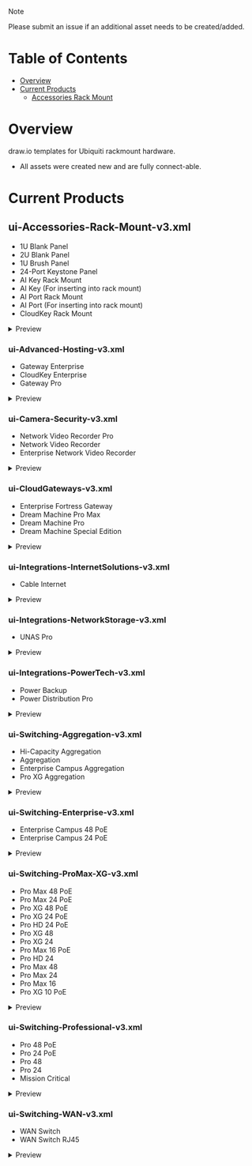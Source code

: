 > [!NOTE]
>
> Please submit an issue if an additional asset needs to be created/added.
> 

# Table of Contents
- [Overview](#overview)
- [Current Products](#current-products)
  - [Accessories Rack Mount](#ui-accessories-rack-mount-v3.xml)

# Overview
draw.io templates for Ubiquiti rackmount hardware.
- All assets were created new and are fully connect-able.

# Current Products

## ui-Accessories-Rack-Mount-v3.xml
- 1U Blank Panel
- 2U Blank Panel
- 1U Brush Panel
- 24-Port Keystone Panel
- AI Key Rack Mount
- AI Key (For inserting into rack mount)
- AI Port Rack Mount
- AI Port (For inserting into rack mount)
- CloudKey Rack Mount
<details>
<summary>Preview</summary>
  <img width="753" height="799" alt="ui-Accessories-Rack-Mount-v3" src="https://github.com/user-attachments/assets/7a865f11-9827-4566-9900-7ae9098e3b59" />
</details>

### ui-Advanced-Hosting-v3.xml
- Gateway Enterprise
- CloudKey Enterprise
- Gateway Pro
<details>
<summary>Preview</summary>
<img width="756" height="328" alt="ui-Advanced-Hosting-v3" src="https://github.com/user-attachments/assets/5746615c-5d23-4a00-b50a-2e5100e96f92" />
</details>

### ui-Camera-Security-v3.xml
- Network Video Recorder Pro
- Network Video Recorder
- Enterprise Network Video Recorder
<details>
<summary>Preview</summary>

</details>

### ui-CloudGateways-v3.xml
- Enterprise Fortress Gateway
- Dream Machine Pro Max
- Dream Machine Pro
- Dream Machine Special Edition
<details>
<summary>Preview</summary>

</details>

### ui-Integrations-InternetSolutions-v3.xml
- Cable Internet
<details>
<summary>Preview</summary>

</details>

### ui-Integrations-NetworkStorage-v3.xml
- UNAS Pro
<details>
<summary>Preview</summary>

</details>

### ui-Integrations-PowerTech-v3.xml
- Power Backup
- Power Distribution Pro
<details>
<summary>Preview</summary>

</details>

### ui-Switching-Aggregation-v3.xml
- Hi-Capacity Aggregation
- Aggregation
- Enterprise Campus Aggregation
- Pro XG Aggregation
<details>
<summary>Preview</summary>

</details>

### ui-Switching-Enterprise-v3.xml
- Enterprise Campus 48 PoE
- Enterprise Campus 24 PoE
<details>
<summary>Preview</summary>

</details>

### ui-Switching-ProMax-XG-v3.xml
- Pro Max 48 PoE
- Pro Max 24 PoE
- Pro XG 48 PoE
- Pro XG 24 PoE
- Pro HD 24 PoE
- Pro XG 48
- Pro XG 24
- Pro Max 16 PoE
- Pro HD 24
- Pro Max 48
- Pro Max 24
- Pro Max 16
- Pro XG 10 PoE
<details>
<summary>Preview</summary>

</details>

### ui-Switching-Professional-v3.xml
- Pro 48 PoE
- Pro 24 PoE
- Pro 48
- Pro 24
- Mission Critical
<details>
<summary>Preview</summary>

</details>

### ui-Switching-WAN-v3.xml
- WAN Switch
- WAN Switch RJ45
<details>
<summary>Preview</summary>

</details>
